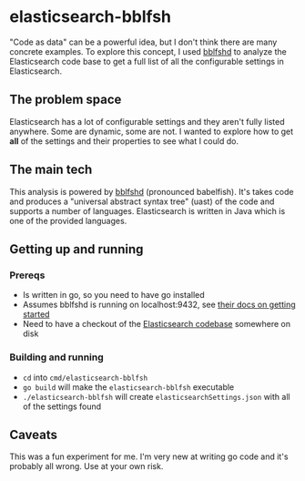 # elasticsearch-bblfsh

"Code as data" can be a powerful idea, but I don't think there are many concrete examples. To explore this concept, I used [bblfshd](https://bblf.sh) to analyze the Elasticsearch code base to get a full list of all the configurable settings in Elasticsearch.

## The problem space

Elasticsearch has a lot of configurable settings and they aren't fully listed anywhere. Some are dynamic, some are not. I wanted to explore how to get **all** of the settings and their properties to see what I could do. 

## The main tech

This analysis is powered by [bblfshd](https://bblf.sh) (pronounced babelfish). It's takes code and produces a "universal abstract syntax tree" (uast) of the code and supports a number of languages. Elasticsearch is written in Java which is one of the provided languages.

## Getting up and running

### Prereqs

* Is written in go, so you need to have go installed
* Assumes bblfshd is running on localhost:9432, see [their docs on getting started](https://doc.bblf.sh/user/getting-started.html)
* Need to have a checkout of the [Elasticsearch codebase](https://github.com/elastic/elasticsearch) somewhere on disk

### Building and running

* `cd` into `cmd/elasticsearch-bblfsh`
* `go build` will make the `elasticsearch-bblfsh` executable
* `./elasticsearch-bblfsh` will create `elasticsearchSettings.json` with all of the settings found 

## Caveats

This was a fun experiment for me. I'm very new at writing go code and it's probably all wrong. Use at your own risk.
